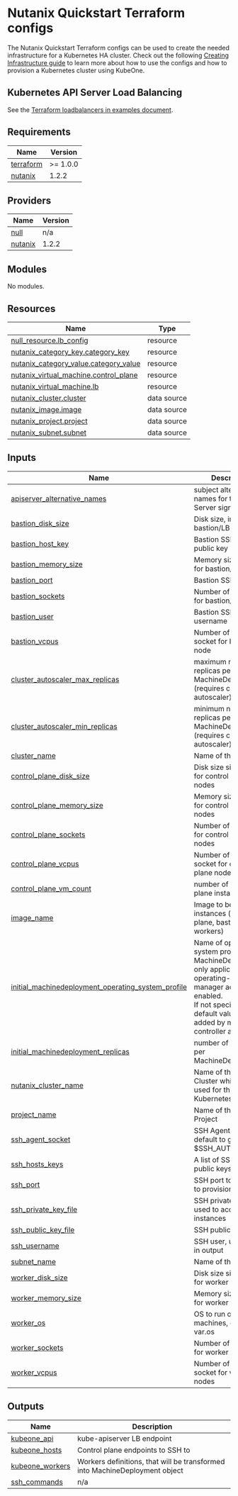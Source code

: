 # Nutanix Quickstart Terraform configs

The Nutanix Quickstart Terraform configs can be used to create the needed
infrastructure for a Kubernetes HA cluster. Check out the following
[Creating Infrastructure guide][docs-infrastructure] to learn more about how to
use the configs and how to provision a Kubernetes cluster using KubeOne.

## Kubernetes API Server Load Balancing

See the [Terraform loadbalancers in examples document][docs-tf-loadbalancer].

[docs-infrastructure]: https://docs.kubermatic.com/kubeone/v1.9/guides/using-terraform-configs/
[docs-tf-loadbalancer]: https://docs.kubermatic.com/kubeone/v1.9/examples/ha-load-balancing/

## Requirements

| Name | Version |
|------|---------|
| <a name="requirement_terraform"></a> [terraform](#requirement\_terraform) | >= 1.0.0 |
| <a name="requirement_nutanix"></a> [nutanix](#requirement\_nutanix) | 1.2.2 |

## Providers

| Name | Version |
|------|---------|
| <a name="provider_null"></a> [null](#provider\_null) | n/a |
| <a name="provider_nutanix"></a> [nutanix](#provider\_nutanix) | 1.2.2 |

## Modules

No modules.

## Resources

| Name | Type |
|------|------|
| [null_resource.lb_config](https://registry.terraform.io/providers/hashicorp/null/latest/docs/resources/resource) | resource |
| [nutanix_category_key.category_key](https://registry.terraform.io/providers/nutanix/nutanix/1.2.2/docs/resources/category_key) | resource |
| [nutanix_category_value.category_value](https://registry.terraform.io/providers/nutanix/nutanix/1.2.2/docs/resources/category_value) | resource |
| [nutanix_virtual_machine.control_plane](https://registry.terraform.io/providers/nutanix/nutanix/1.2.2/docs/resources/virtual_machine) | resource |
| [nutanix_virtual_machine.lb](https://registry.terraform.io/providers/nutanix/nutanix/1.2.2/docs/resources/virtual_machine) | resource |
| [nutanix_cluster.cluster](https://registry.terraform.io/providers/nutanix/nutanix/1.2.2/docs/data-sources/cluster) | data source |
| [nutanix_image.image](https://registry.terraform.io/providers/nutanix/nutanix/1.2.2/docs/data-sources/image) | data source |
| [nutanix_project.project](https://registry.terraform.io/providers/nutanix/nutanix/1.2.2/docs/data-sources/project) | data source |
| [nutanix_subnet.subnet](https://registry.terraform.io/providers/nutanix/nutanix/1.2.2/docs/data-sources/subnet) | data source |

## Inputs

| Name | Description | Type | Default | Required |
|------|-------------|------|---------|:--------:|
| <a name="input_apiserver_alternative_names"></a> [apiserver\_alternative\_names](#input\_apiserver\_alternative\_names) | subject alternative names for the API Server signing cert. | `list(string)` | `[]` | no |
| <a name="input_bastion_disk_size"></a> [bastion\_disk\_size](#input\_bastion\_disk\_size) | Disk size, in Mib, for bastion/LB node | `number` | `102400` | no |
| <a name="input_bastion_host_key"></a> [bastion\_host\_key](#input\_bastion\_host\_key) | Bastion SSH host public key | `string` | `null` | no |
| <a name="input_bastion_memory_size"></a> [bastion\_memory\_size](#input\_bastion\_memory\_size) | Memory size, in Mib, for bastion/LB node | `number` | `4096` | no |
| <a name="input_bastion_port"></a> [bastion\_port](#input\_bastion\_port) | Bastion SSH port | `number` | `22` | no |
| <a name="input_bastion_sockets"></a> [bastion\_sockets](#input\_bastion\_sockets) | Number of sockets for bastion/LB node | `number` | `1` | no |
| <a name="input_bastion_user"></a> [bastion\_user](#input\_bastion\_user) | Bastion SSH username | `string` | `"ubuntu"` | no |
| <a name="input_bastion_vcpus"></a> [bastion\_vcpus](#input\_bastion\_vcpus) | Number of vCPUs per socket for bastion/LB node | `number` | `1` | no |
| <a name="input_cluster_autoscaler_max_replicas"></a> [cluster\_autoscaler\_max\_replicas](#input\_cluster\_autoscaler\_max\_replicas) | maximum number of replicas per MachineDeployment (requires cluster-autoscaler) | `number` | `0` | no |
| <a name="input_cluster_autoscaler_min_replicas"></a> [cluster\_autoscaler\_min\_replicas](#input\_cluster\_autoscaler\_min\_replicas) | minimum number of replicas per MachineDeployment (requires cluster-autoscaler) | `number` | `0` | no |
| <a name="input_cluster_name"></a> [cluster\_name](#input\_cluster\_name) | Name of the cluster | `string` | n/a | yes |
| <a name="input_control_plane_disk_size"></a> [control\_plane\_disk\_size](#input\_control\_plane\_disk\_size) | Disk size size, in Mib, for control plane nodes | `number` | `102400` | no |
| <a name="input_control_plane_memory_size"></a> [control\_plane\_memory\_size](#input\_control\_plane\_memory\_size) | Memory size, in Mib, for control plane nodes | `number` | `4096` | no |
| <a name="input_control_plane_sockets"></a> [control\_plane\_sockets](#input\_control\_plane\_sockets) | Number of sockets for control plane nodes | `number` | `1` | no |
| <a name="input_control_plane_vcpus"></a> [control\_plane\_vcpus](#input\_control\_plane\_vcpus) | Number of vCPUs per socket for control plane nodes | `number` | `2` | no |
| <a name="input_control_plane_vm_count"></a> [control\_plane\_vm\_count](#input\_control\_plane\_vm\_count) | number of control plane instances | `number` | `3` | no |
| <a name="input_image_name"></a> [image\_name](#input\_image\_name) | Image to be used for instances (control plane, bastion/LB, workers) | `string` | n/a | yes |
| <a name="input_initial_machinedeployment_operating_system_profile"></a> [initial\_machinedeployment\_operating\_system\_profile](#input\_initial\_machinedeployment\_operating\_system\_profile) | Name of operating system profile for MachineDeployments, only applicable if operating-system-manager addon is enabled.<br>If not specified, the default value will be added by machine-controller addon. | `string` | `""` | no |
| <a name="input_initial_machinedeployment_replicas"></a> [initial\_machinedeployment\_replicas](#input\_initial\_machinedeployment\_replicas) | number of replicas per MachineDeployment | `number` | `2` | no |
| <a name="input_nutanix_cluster_name"></a> [nutanix\_cluster\_name](#input\_nutanix\_cluster\_name) | Name of the Nutanix Cluster which will be used for this Kubernetes cluster | `string` | n/a | yes |
| <a name="input_project_name"></a> [project\_name](#input\_project\_name) | Name of the Nutanix Project | `string` | n/a | yes |
| <a name="input_ssh_agent_socket"></a> [ssh\_agent\_socket](#input\_ssh\_agent\_socket) | SSH Agent socket, default to grab from $SSH\_AUTH\_SOCK | `string` | `"env:SSH_AUTH_SOCK"` | no |
| <a name="input_ssh_hosts_keys"></a> [ssh\_hosts\_keys](#input\_ssh\_hosts\_keys) | A list of SSH hosts public keys to verify | `list(string)` | `null` | no |
| <a name="input_ssh_port"></a> [ssh\_port](#input\_ssh\_port) | SSH port to be used to provision instances | `number` | `22` | no |
| <a name="input_ssh_private_key_file"></a> [ssh\_private\_key\_file](#input\_ssh\_private\_key\_file) | SSH private key file used to access instances | `string` | `""` | no |
| <a name="input_ssh_public_key_file"></a> [ssh\_public\_key\_file](#input\_ssh\_public\_key\_file) | SSH public key file | `string` | `"~/.ssh/id_rsa.pub"` | no |
| <a name="input_ssh_username"></a> [ssh\_username](#input\_ssh\_username) | SSH user, used only in output | `string` | `"ubuntu"` | no |
| <a name="input_subnet_name"></a> [subnet\_name](#input\_subnet\_name) | Name of the subnet | `string` | n/a | yes |
| <a name="input_worker_disk_size"></a> [worker\_disk\_size](#input\_worker\_disk\_size) | Disk size size, in Gb, for worker nodes | `number` | `50` | no |
| <a name="input_worker_memory_size"></a> [worker\_memory\_size](#input\_worker\_memory\_size) | Memory size, in Mib, for worker nodes | `number` | `4096` | no |
| <a name="input_worker_os"></a> [worker\_os](#input\_worker\_os) | OS to run on worker machines, default to var.os | `string` | `"ubuntu"` | no |
| <a name="input_worker_sockets"></a> [worker\_sockets](#input\_worker\_sockets) | Number of sockets for worker nodes | `number` | `1` | no |
| <a name="input_worker_vcpus"></a> [worker\_vcpus](#input\_worker\_vcpus) | Number of vCPUs per socket for worker nodes | `number` | `2` | no |

## Outputs

| Name | Description |
|------|-------------|
| <a name="output_kubeone_api"></a> [kubeone\_api](#output\_kubeone\_api) | kube-apiserver LB endpoint |
| <a name="output_kubeone_hosts"></a> [kubeone\_hosts](#output\_kubeone\_hosts) | Control plane endpoints to SSH to |
| <a name="output_kubeone_workers"></a> [kubeone\_workers](#output\_kubeone\_workers) | Workers definitions, that will be transformed into MachineDeployment object |
| <a name="output_ssh_commands"></a> [ssh\_commands](#output\_ssh\_commands) | n/a |

